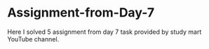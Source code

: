# Assignment-from-Day-7
Here I solved 5 assignment from day 7 task provided by study mart YouTube channel.
